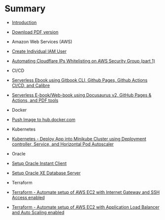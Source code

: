 # Summary

* [Introduction](README.md)
* [Download PDF version](https://github.com/novalagung/learndevops/raw/ebooks/learndevops.pdf)

* Amazon Web Services (AWS)
* [Create Individual IAM User](aws-create-individual-iam-user.md)
* [Automating Cloudflare IPs Whitelisting on AWS Security Group (part 1)](https://novalagung.medium.com/automating-cloudflare-ips-whitelisting-on-aws-security-group-part-1-6215469a4f47)

* CI/CD
* [Serverless Ebook using Gitbook CLI, Github Pages, Github Actions CI/CD, and Calibre](cicd-serverless-ebook-gitbook-github-pages-actions-calibre.md)
* [Serverless E-book/Web-book using Docusaurus v2, GitHub Pages & Actions, and PDF tools](https://novalagung.medium.com/serverless-e-book-web-book-using-docusaurus-v2-github-pages-actions-and-pdf-tools-4fef54847b85)

* Docker
* [Push Image to hub.docker.com](docker-push-image-to-hub.md)

* Kubernetes
* [Kubernetes - Deploy App into Minikube Cluster using Deployment controller, Service, and Horizontal Pod Autoscaler](kubernetes-minikube-deployment-service-horizontal-autoscale.md)

* Oracle
* [Setup Oracle Instant Client](oracle-setup-instantclient.md)
* [Setup Oracle XE Database Server](oracle-setup-xe-database-server.md)

* Terraform
* [Terraform - Automate setup of AWS EC2 with Internet Gateway and SSH Access enabled](terraform-aws-ec2-internet-gateway-ssh.md)
* [Terraform - Automate setup of AWS EC2 with Application Load Balancer and Auto Scaling enabled](terraform-aws-load-balancer-auto-scaling.md)

